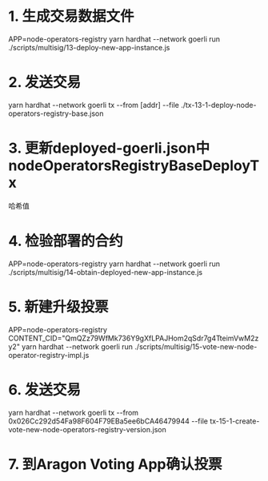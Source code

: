 # 1. 生成交易数据文件
APP=node-operators-registry yarn hardhat --network goerli run ./scripts/multisig/13-deploy-new-app-instance.js
# 2. 发送交易
yarn hardhat --network goerli tx --from [addr] --file ./tx-13-1-deploy-node-operators-registry-base.json
# 3. 更新deployed-goerli.json中nodeOperatorsRegistryBaseDeployTx
哈希值
# 4. 检验部署的合约
APP=node-operators-registry yarn hardhat --network goerli run ./scripts/multisig/14-obtain-deployed-new-app-instance.js
# 5. 新建升级投票
APP=node-operators-registry CONTENT_CID="QmQZz79WfMk736Y9gXfLPAJHom2qSdr7g4TteimVwM2zy2" yarn hardhat --network goerli run ./scripts/multisig/15-vote-new-node-operator-registry-impl.js
# 6. 发送交易
yarn hardhat --network goerli  tx --from 0x026Cc292d54Fa98F604F79EBa5ee6bCA46479944 --file tx-15-1-create-vote-new-node-operators-registry-version.json
# 7. 到Aragon Voting App确认投票
